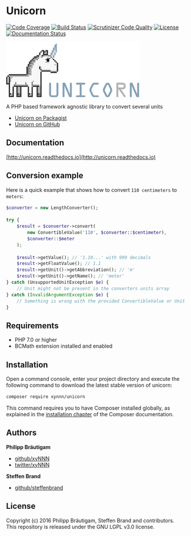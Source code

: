 # Unicorn

[![Code Coverage](https://scrutinizer-ci.com/g/xyNNN/unicorn/badges/coverage.png?b=master)](https://scrutinizer-ci.com/g/xyNNN/unicorn/?branch=master)
[![Build Status](https://travis-ci.org/xyNNN/unicorn.svg?branch=master)](https://travis-ci.org/xyNNN/unicorn)
[![Scrutinizer Code Quality](https://scrutinizer-ci.com/g/xyNNN/unicorn/badges/quality-score.png?b=master)](https://scrutinizer-ci.com/g/xyNNN/unicorn/?branch=master)
[![License](https://poser.pugx.org/xynnn/unicorn/license)](https://github.com/xyNNN/unicorn/blob/master/LICENSE.md)
[![Documentation Status](https://readthedocs.org/projects/unicorn/badge/?version=latest)](http://unicorn.readthedocs.io/en/latest/?badge=latest)

![Unicorn Logo](https://github.com/xynnn/unicorn/blob/master/unicorn.png?raw=true)

A PHP based framework agnostic library to convert several units

* [Unicorn on Packagist](https://packagist.org/packages/xynnn/unicorn)
* [Unicorn on GitHub](https://github.com/xynnn/unicorn)

## Documentation

[http://unicorn.readthedocs.io](http://unicorn.readthedocs.io)

## Conversion example

Here is a quick example that shows how to convert `110 centimeters` to `meters`:

```php
$converter = new LengthConverter();

try {
    $result = $converter->convert(
        new ConvertibleValue('110', $converter::$centimeter),
        $converter::$meter
    );
    
    $result->getValue(); // '1.10...' with 999 decimals
    $result->getFloatValue(); // 1.1
    $result->getUnit()->getAbbreviation(); // 'm'
    $result->getUnit()->getName(); // 'meter'
} catch (UnsupportedUnitException $e) {
    // Unit might not be present in the converters units array
} catch (InvalidArgumentException $e) {
    // Something is wrong with the provided ConvertibleValue or Unit
}
```

## Requirements

- PHP 7.0 or higher
- BCMath extension installed and enabled

## Installation

Open a command console, enter your project directory and execute the
following command to download the latest stable version of unicorn:

```bash
composer require xynnn/unicorn
```

This command requires you to have Composer installed globally, as explained
in the [installation chapter](https://getcomposer.org/doc/00-intro.md)
of the Composer documentation.

## Authors

**Philipp Bräutigam**

+ [github/xyNNN](https://github.com/xyNNN)
+ [twitter/xyNNN](http://twitter.com/xyNNN)

**Steffen Brand**

+ [github/steffenbrand](https://github.com/steffenbrand)

## License

Copyright (c) 2016 Philipp Bräutigam, Steffen Brand and contributors.  
This repository is released under the GNU LGPL v3.0 license.

